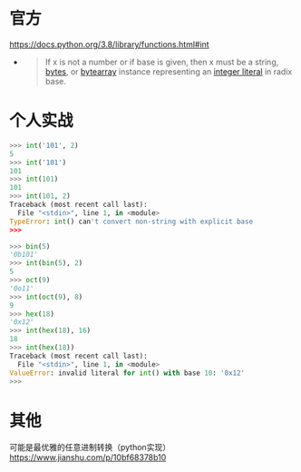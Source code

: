 
# 官方

https://docs.python.org/3.8/library/functions.html#int
- > If x is not a number or if base is given, then x must be a string, [bytes](), or [bytearray]() instance representing an [integer literal]() in radix base. 

# 个人实战

```py
>>> int('101', 2)
5
>>> int('101')
101
>>> int(101)
101
>>> int(101, 2)
Traceback (most recent call last):
  File "<stdin>", line 1, in <module>
TypeError: int() can't convert non-string with explicit base
>>>
```

```py
>>> bin(5)
'0b101'
>>> int(bin(5), 2)
5
>>> oct(9)
'0o11'
>>> int(oct(9), 8)
9
>>> hex(18)
'0x12'
>>> int(hex(18), 16)
18
>>> int(hex(18))
Traceback (most recent call last):
  File "<stdin>", line 1, in <module>
ValueError: invalid literal for int() with base 10: '0x12'
>>> 
```

# 其他

可能是最优雅的任意进制转换（python实现） https://www.jianshu.com/p/10bf68378b10
